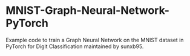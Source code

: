 # MNIST-Graph-Neural-Network-PyTorch

Example code to train a Graph Neural Network on the MNIST dataset in PyTorch for Digit Classification maintained by sunxb95.

